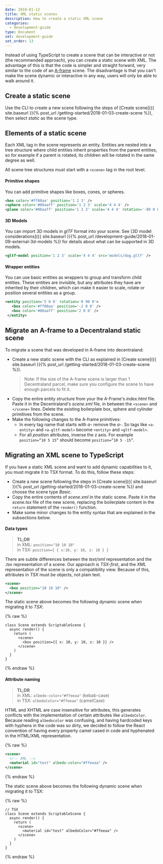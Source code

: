 ```yaml
---
date: 2018-01-12
title: XML static scenes
description: How to create a static XML scene
categories:
  - development-guide
type: Document
set: development-guide
set_order: 13
---
```


Instead of using TypeScript to create a scene that can be interactive or not (the recommended approach), you can create a static scene with XML. The advantage of this is that the code is simpler and straight forward, very similar to the code of an [A-frame](aframe.io) scene. The disadvantage is that you can't make the scene dynamic or interactive in any way, users will only be able to walk around it.

## Create a static scene

Use the CLI to create a new scene following the steps of [Create scene]({{ site.baseurl }}{% post_url /getting-started/2018-01-03-create-scene %}), then select _static_ as the scene type.

## Elements of a static scene

Each XML tag in the scene represents an entity. Entities are nested into a tree structure where child entities inherit properties from the parent entities, so for example if a parent is rotated, its children will be rotated in the same degree as well.

All scene tree structures must start with a `<scene>` tag in the root level.

#### Primitive shapes

You can add primitive shapes like boxes, cones, or spheres.

```xml
<box color='#ff00aa' position='1 2 3' />
<sphere color='#00aaff' position='1 2 3' scale='4 4 4' />
<plane color='#00aaff' position='1 2 3' scale='4 4 4' rotation='-90 0 0' />
```

#### 3D Models

You can import 3D models in _glTF_ format into your scene. See [3D model considerations]({{ site.baseurl }}{% post_url /development-guide/2018-01-09-external-3d-models %}) for details about what can be supported in 3D models.

```xml
<gltf-model position='1 2 3' scale='4 4 4' src='models/dog.gltf' />
```

#### Wrapper entities

You can use basic entities as wrappers to group and transform child entities. These entities are invisible, but any attributes they have are inherited by their children, which can make it easier to scale, rotate or position several entities as a group.

```xml
<entity position='5 0 0' rotation='0 90 0'>
   <box color='#ff00aa' position='-2 0 0' />
   <box color='#00aaff' position='2 0 0' />
 </entity>
```

## Migrate an A-frame to a Decentraland static scene

To migrate a scene that was developed in A-frame into decentraland:

- Create a new static scene with the CLI as explained in [Create scene]({{ site.baseurl }}{% post_url /getting-started/2018-01-03-create-scene %}).
  > Note: If the size of the A-frame scene is larger than 1 Decentraland parcel, make sure you configure the scene to have enough parcels to fit it.
- Copy the entire entity structure from your the A-Frame's _index.html_ file. Paste it in the Decentraland's _scene.xml_ file, in between the `<scene>` and `</scene>` lines. Delete the existing boilerplate box, sphere and cylinder primitives from the scene.
- Make the following changes to the A-frame primitives:
  - In every tag name that starts with _a-_ remove the _a-_. So tags like `<a-entity>` and `<a-gltf-model>` become `<entity>` and `<gltf-model>`.
  - For all _position_ attributes, inverse the z axis. For example `position=”10 5 15”` should become `position=”10 5 -15”`.

## Migrating an XML scene to TypeScript

If you have a static XML scene and want to add dynamic capabilities to it, you must migrate it to TSX format. To do this, follow these steps:

- Create a new scene following the steps in [Create scene]({{ site.baseurl }}{% post_url /getting-started/2018-01-03-create-scene %}) and choose the scene type _Basic_.
- Copy the entire contents of _scene.xml_ in the static scene. Paste it in the _scene.tsx_ file of the new scene, replacing the boilerplate content in the `return` statement of the `render()` function.
- Make some minor changes to the entity syntax that are explained in the subsections below.

#### Data types

> **TL;DR**  
> in XML: `position="10 10 10"`  
> in TSX: `position={ { x:10, y: 10, z: 10 } }`

There are subtle differences between the _text/xml_ representation and the _.tsx_ representation of a scene. Our approach is _TSX-first_, and the _XML_ representation of the scene is only a compatibility view. Because of this, attributes in _TSX_ must be objects, not
plain text.

```xml
<scene>
  <box position="10 10 10" />
</scene>
```

The static scene above becomes the following dynamic scene when migrating it to _TSX_:

{% raw %}

```tsx
class Scene extends ScriptableScene {
  async render() {
    return (
      <scene>
        <box position={{ x: 10, y: 10, z: 10 }} />
      </scene>
    )
  }
}
```

{% endraw %}

#### Attribute naming

> **TL;DR**  
> in XML: `albedo-color="#ffeeaa"` (kebab-case)  
> in TSX: `albedoColor="#ffeeaa"` (camelCase)

HTML and XHTML are case insensitive for attributes, this generates conflicts with the implementation of certain attributes like `albedoColor`. Because reading `albedocolor` was confusing, and having hardcoded keys with hyphens in the code was so dirty, we decided to follow the React convention of having every property camel cased in code and hyphenated in the HTML/XML representation.

{% raw %}

```xml
<scene>
  <!-- XML -->
  <material id="test" albedo-color="#ffeeaa" />
</scene>
```

{% endraw %}

The static scene above becomes the following dynamic scene when migrating it to TSX:

{% raw %}

```tsx
// TSX
class Scene extends ScriptableScene {
  async render() {
    return (
      <scene>
        <material id="test" albedoColor="#ffeeaa" />
      </scene>
    )
  }
}
```

{% endraw %}
